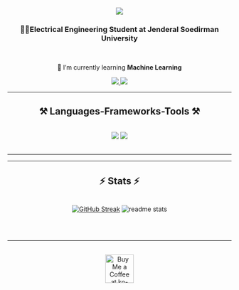<h1 align="center">
    <img src="https://readme-typing-svg.herokuapp.com/?font=Righteous&size=35&center=true&vCenter=true&width=500&height=70&duration=4000&lines=Hi+There!+👋;+I'm+Nurul+Aisyah!;" />
</h1>

<h3 align="center">👷‍♀️Electrical Engineering Student at Jenderal Soedirman University</h3>

<br/>

<div align="center">
 
 🤖 I’m currently learning **Machine Learning**
 



 </div>
 
<div align="center"> 
  <a href="mailto:nurul.byn10@gmail.com">
    <img src="https://img.shields.io/badge/Gmail-333333?style=for-the-badge&logo=gmail&logoColor=red" />
  </a>
  <a href="https://www.linkedin.com/in/nurulais" target="_blank">
    <img src="https://img.shields.io/badge/LinkedIn-0077B5?style=for-the-badge&logo=linkedin&logoColor=white" target="_blank" />
  </a>
</div>

 <hr/>
 
<h2 align="center">⚒️ Languages-Frameworks-Tools ⚒️</h2>
<br/>
<div align="center">
    <img src="https://skillicons.dev/icons?i=html,css,vscode,github,git" />
    <img src="https://skillicons.dev/icons?i=py,c,tensorflow,sklearn,fastapi,docker" /><br>
</div>

<br/>
<hr/>

<hr/>

<h2 align="center">⚡ Stats ⚡</h2>
<br>
<div align=center>
  <a href="https://git.io/streak-stats"><img src="https://streak-stats.demolab.com?user=NurulAis&theme=rose-pine&mode=weekly" alt="GitHub Streak" /></a>
     <img src="https://github-readme-stats.vercel.app/api?username=NurulAis&count_private=true&show_icons=true&theme=react&rank_icon=github&border_radius=10" alt="readme stats" />
</div>

<br/><br/>

<hr/>

<br/>

<div align="center">
<a href='https://ko-fi.com/V7V4RAK9C' target='_blank'><img height='64' style='border:0px;height:64px;' src='https://storage.ko-fi.com/cdn/kofi1.png?v=3' border='0' alt='Buy Me a Coffee at ko-fi.com' /></a>
</div>

<br/>
